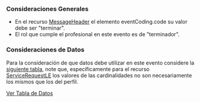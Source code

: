 ### Consideraciones Generales

* En el recurso [MessageHeader](StructureDefinition-MessageHeaderLE.html) el elemento eventCoding.code  su valor debe ser "terminar".
* El rol que cumple el profesional en este evento es de "terminador".

### Consideraciones de Datos

Para la consideración de que datos debe utilizar en este evento considere la [siguiente tabla](StructureDefinition-BundleTerminarLE.html#tabla-de-datos), note que, específicamente para el recurso [ServiceRequestLE](StructureDefinition-ServiceRequestLE.html) los valores de las cardinalidades no son necesariamente los mismos que los del perfil. 

[Ver Tabla de Datos](StructureDefinition-BundleTerminarLE.html#tabla-de-datos)
